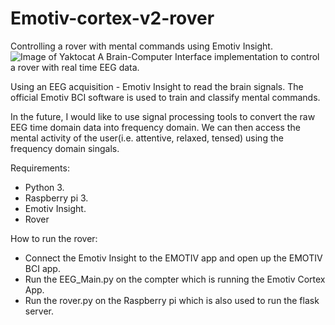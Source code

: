 # Emotiv-cortex-v2-rover
Controlling a rover with mental commands using Emotiv Insight.
![Image of Yaktocat](https://camo.githubusercontent.com/652813c2717c0f845483367d278abd2d66329f26/68747470733a2f2f63646e2d696d616765732d312e6d656469756d2e636f6d2f6d61782f313630302f312a7548337633783672436a6c2d5f69594f6272564c68672e6a706567)
A Brain-Computer Interface implementation to control a rover with real time EEG data.

Using an EEG acquisition - Emotiv Insight to read the brain signals. The official Emotiv BCI software is used to train and classify mental commands. 

In the future, I would like to use signal processing tools to convert the raw EEG time domain data into frequency domain. We can then access the mental activity of the user(i.e. attentive, relaxed, tensed) using the frequency domain singals.

Requirements:

* Python 3.
* Raspberry pi 3.
* Emotiv Insight.
* Rover

How to run the rover:

* Connect the Emotiv Insight to the EMOTIV app and open up the EMOTIV BCI app.
* Run the EEG_Main.py on the compter which is running the Emotiv Cortex App.
* Run the rover.py on the Raspberry pi which is also used to run the flask server.
